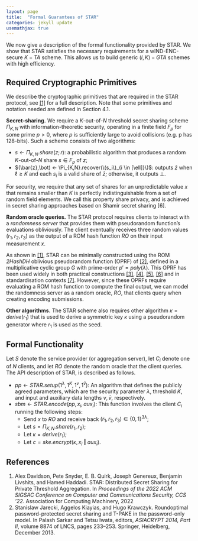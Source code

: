 ```yaml
---
layout: page
title:  "Formal Guarantees of STAR"
categories: jekyll update
usemathjax: true
---
```


We now give a description of the formal functionality provided by STAR. We show that STAR satisfies the necessary requirements for a wIND-ENC-secure $K-TA$ scheme. This allows us to build generic $(l, K)-GTA$ schemes with high efficiency.

## Required Cryptographic Primitives

We describe the cryptographic primitives that are required in the STAR protocol, see [\[1\]](#references) for a full description.
Note that some primitives and notation needed are defined in Section 4.1.

**Secret-sharing.** We require a $K$-out-of-$N$ threshold secret sharing scheme $\Pi_{K,N}$ with information-theoretic security, operating in a finite field $F_p$ for some prime $p > 0$, where $p$ is sufficiently large to avoid collisions (e.g. p has 128-bits).
Such a scheme consists of two algorithms:

* $s \leftarrow \Pi_{K,N}.share(z; r)$: a probabilistic algorithm that produces a random $K$-out-of-$N$ share $s \in F_p$ of $z$;
* $(\bar{z},\bot) ← \Pi_{K,N}.recover(\(s_i\)_{i \in [\ell]}\)$: outputs $\bar{z}$ when $\ell \geq K$ and each $s_i$ is a valid share of $\bar{z}$; otherwise, it outputs $\bot$.

For security, we require that any set of shares for an unpredictable value $x$ that remains smaller than $K$ is perfectly indistinguishable from a set of random field elements. We call this property share privacy, and is achieved in secret sharing approaches based on Shamir secret sharing [6].

**Random oracle queries.** The STAR protocol requires clients to interact with a *randomness server* that provides them with pseudorandom function’s evaluations obliviously. The client eventually receives three random values $(r_1, r_2, r_3)$ as the output of a ROM hash function $RO$ on their input measurement $x$.

As shown in [\[1\]](#references), STAR can be minimally constructed using the ROM *2HashDH* oblivious pseudorandom function (OPRF) of [\[2\]](#references), defined in a multiplicative cyclic group $G$ with prime-order $p' = poly(\lambda)$. This OPRF has been used widely in both practical constructions [\[3\]](#references), [\[4\]](#references), [\[5\]](#references), [\[6\]](#references) and in standardisation contexts [\[7\]](#references). However, since these OPRFs require evaluating a ROM hash function to compute the final output, we can model the randomness server as a random oracle, $RO$, that clients query when creating encoding submissions.

**Other algorithms.** The STAR scheme also requires other algorithm $\kappa = derive(r_1)$ that is used to derive a symmetric key $\kappa$ using a pseudorandom generator where $r_1$ is used as the seed.

## Formal Functionality

Let $S$ denote the service provider (or aggregation server), let $C_i$ denote one of $N$ clients, and let $RO$ denote the random oracle that the client queries. The API description of STAR, is described as follows.

* $pp \leftarrow STAR.setup(1^\lambda,1^K,1^v,1^\bar{v})$: An algorithm that defines the publicly agreed parameters, which are the security parameter $\lambda$, threshold $K$, and input and auxiliary data lengths $v, \bar{v}$, respectively.
* $sbm \leftarrow STAR.encode(pp,x_i,aux_i)$: This function involves the client $C_i$ running the following steps:
  * Send $x$ to $RO$ and receive back $(r_1,r_2,r_3) \in \{0,1\}^{3\lambda}$;
  * Let $s = \Pi_{K,N}.share(r_1, r_2)$;
  * Let $\kappa = derive(r_1)$;
  * Let $c = ske.encrypt(\kappa, x_i \mathbin\Vert aux_{i})$.

## References

1. Alex Davidson, Pete Snyder, E. B. Quirk, Joseph Genereux, Benjamin Livshits, and Hamed Haddadi. STAR: Distributed Secret Sharing for Private Threshold Aggregation. In *Proceedings of the 2022 ACM SIGSAC Conference on Computer and Communications Security, CCS ’22*. Association for Computing Machinery, 2022
2. Stanislaw Jarecki, Aggelos Kiayias, and Hugo Krawczyk. Roundoptimal password-protected secret sharing and T-PAKE in the password-only model. In Palash Sarkar and Tetsu Iwata, editors, *ASIACRYPT 2014, Part II*, volume 8874 of LNCS, pages 233–253. Springer, Heidelberg, December 2013.

